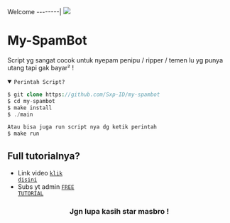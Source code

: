 Welcome
--------|
![](https://media.tenor.com/iVCiM9W7cvYAAAAd/welcome.gif)

# My-SpamBot
Script yg sangat cocok untuk nyepam penipu / ripper / temen lu yg punya utang tapi gak bayar² !

<details open><summary><code>Perintah Script?</code></summary>

```php
$ git clone https://github.com/Sxp-ID/my-spambot
$ cd my-spambot
$ make install
$ ./main

Atau bisa juga run script nya dg ketik perintah
$ make run
```
</details>

## Full tutorialnya?
- Link video <code><a href="https://youtu.be/UjDdCaVptSQ?si=JEa8MlUozvyJkOeM">klik disini</a></code>
- Subs yt admin <code><a href="https://youtube.com/@freetutorialofficial">FREE TUTORIAL</a></code>
<div align="center">

### Jgn lupa kasih star masbro !
</div>
